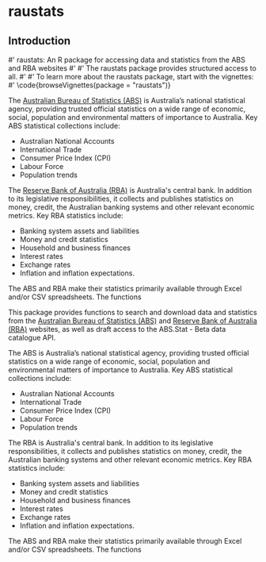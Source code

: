 # raustats

## Introduction

#' raustats: An R package for accessing data and statistics from the ABS and RBA websites
#'
#' The raustats package provides structured access to all.
#'
#' To learn more about the raustats package, start with the vignettes:
#' \code{browseVignettes(package = "raustats")}

The [Australian Bureau of Statistics (ABS)](http://www.abs.gov.au/) is
Australia’s national statistical agency, providing trusted official
statistics on a wide range of economic, social, population and
environmental matters of importance to Australia. Key ABS statistical
collections include:
 
  * Australian National Accounts
  * International Trade
  * Consumer Price Index (CPI)
  * Labour Force
  * Population trends


The [Reserve Bank of Australia (RBA)](http://www.rba.gov.au/) is
Australia's central bank. In addition to its legislative
responsibilities, it collects and publishes statistics on money,
credit, the Australian banking systems and other relevant economic
metrics. Key RBA statistics include:

  * Banking system assets and liabilities
  * Money and credit statistics
  * Household and business finances
  * Interest rates
  * Exchange rates
  * Inflation and inflation expectations.


The ABS and RBA make their statistics primarily available through
Excel and/or CSV spreadsheets. The functions 


This package provides functions to search and download data and
statistics from the [Australian Bureau of Statistics
(ABS)](http://www.abs.gov.au/) and [Reserve Bank of Australia
(RBA)](http://www.rba.gov.au/) websites, as well as draft access to
the ABS.Stat - Beta data catalogue API.

The ABS is Australia’s national statistical agency, providing trusted
official statistics on a wide range of economic, social, population
and environmental matters of importance to Australia. Key ABS
statistical collections include:
 
  * Australian National Accounts
  * International Trade
  * Consumer Price Index (CPI)
  * Labour Force
  * Population trends


The RBA is Australia's central bank. In addition to its legislative
responsibilities, it collects and publishes statistics on money,
credit, the Australian banking systems and other relevant economic
metrics. Key RBA statistics include:

  * Banking system assets and liabilities
  * Money and credit statistics
  * Household and business finances
  * Interest rates
  * Exchange rates
  * Inflation and inflation expectations.

The ABS and RBA make their statistics primarily available through
Excel and/or CSV spreadsheets. The functions 

